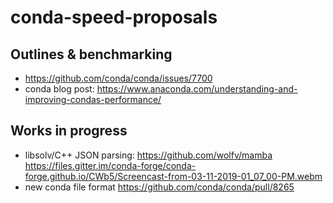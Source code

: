 # conda-speed-proposals

## Outlines & benchmarking

* https://github.com/conda/conda/issues/7700
* conda blog post: https://www.anaconda.com/understanding-and-improving-condas-performance/

## Works in progress

* libsolv/C++ JSON parsing: https://github.com/wolfv/mamba https://files.gitter.im/conda-forge/conda-forge.github.io/CWb5/Screencast-from-03-11-2019-01_07_00-PM.webm
* new conda file format https://github.com/conda/conda/pull/8265
